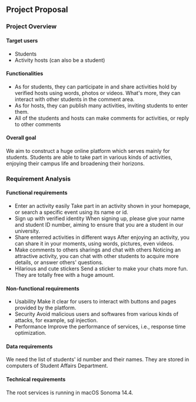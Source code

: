 ## Project Proposal

### Project Overview

#### Target users

- Students
- Activity hosts (can also be a student)

#### Functionalities

- As for students, they can participate in and share activities hold by verified hosts using words, photos or videos. What's more, they can interact with other students in the comment area.
- As for hosts, they can publish many activities, inviting students to enter them.
- All of the students and hosts can make comments for activities, or reply to other comments

#### Overall goal

We aim to construct a huge online platform which serves mainly for students. Students are able to take part in various kinds of activities, enjoying their campus life and broadening their horizons.

### Requirement Analysis

#### Functional requirements

- Enter an activity easily
  Take part in an activity shown in your homepage, or search a specific event using its name or id.
- Sign up with verified identity
  When signing up, please give your name and student ID number, aiming to ensure that you are a student in our university.
- Share enterred activities in different ways
  After enjoying an activity, you can share it in your moments, using words, pictures, even videos.
- Make comments to others sharings and chat with others
  Noticing an attractive activity, you can chat with other students to acquire more details, or answer others' questions.
- Hilarious and cute stickers
  Send a sticker to make your chats more fun. They are totally free with a huge amount.

#### Non-functional requirements

- Usability
  Make it clear for users to interact with buttons and pages provided by the platform.
- Security
  Avoid malicious users and softwares from various kinds of attacks, for example, sql injection.
- Performance
  Improve the performance of services, i.e., response time optimization.

#### Data requirements

We need the list of students' id number and their names. They are stored in computers of Student Affairs Department.

#### Technical requirements

The root services is running in macOS Sonoma 14.4.